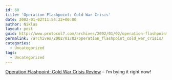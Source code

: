 ```yaml
---
id: 60
title: 'Operation Flashpoint: Cold War Crisis'
date: 2002-01-02T11:54:22+00:00
author: Niklas
layout: post
guid: http://www.protocol7.com/archives/2002/01/02/operation-flashpoint-cold-war-crisis/
permalink: /archives/2002/01/02/operation_flashpoint_cold_war_crisis/
categories:
  - Uncategorized
tags:
  - Uncategorized
---
```

<div class='microid-55fbb70a84b924af2f189d37a34d78425a537726'>
  <p>
    <a href="http://gamespot.com/gamespot/stories/reviews/0,10867,2810242,00.html">Operation Flashpoint: Cold War Crisis Review</a> &#8211; I&#8217;m bying it right now!
  </p>
</div>